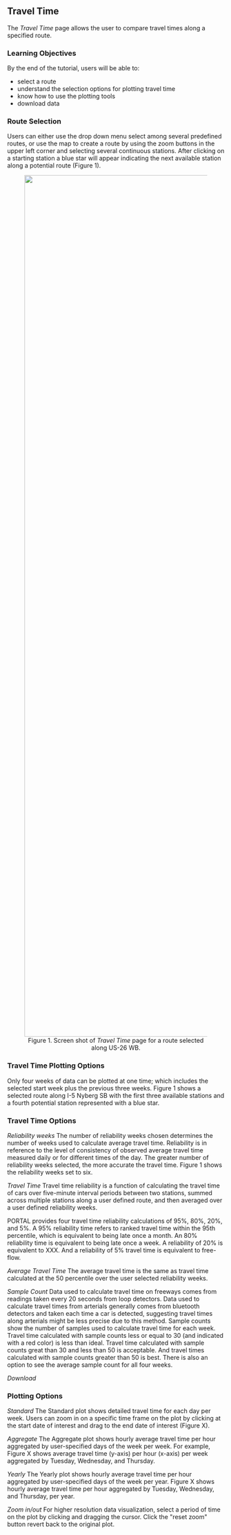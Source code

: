 ## Travel Time
The _Travel Time_ page allows the user to compare travel times along a specified route.

### Learning Objectives
By the end of the tutorial, users will be able to:

* select a route
* understand the selection options for plotting travel time
* know how to use the plotting tools
* download data

### Route Selection

Users can either use the drop down menu select among several predefined routes, or use the map to create a route by using the zoom buttons in the upper left corner and selecting several continuous stations. After clicking on a starting station a blue star will appear indicating the next available station along a potential route (Figure 1).

<figure align = "center">
<img src="https://github.com/adus/portal-documentation/blob/master/images/transit-time-images/travel-time-img1.png" width="2000">
<figcaption>Figure 1. Screen shot of <i>Travel Time</i> page for a route selected along US-26 WB.</figcaption>
</figure>

### Travel Time Plotting Options
Only four weeks of data can be plotted at one time; which includes the selected start week plus the previous three weeks. Figure 1 shows a selected route along I-5 Nyberg SB with the first three available stations and a fourth potential station represented with a blue star.


### Travel Time Options
_Reliability weeks_
The number of reliability weeks chosen determines the number of weeks used to calculate average travel time. Reliability is in reference to the level of consistency of observed average travel time measured daily or for different times of the day. The greater number of reliability weeks selected, the more accurate the travel time. Figure 1 shows the reliability weeks set to six.

_Travel Time_
Travel time reliability is a function of calculating the travel time of cars over five-minute interval periods between two stations, summed across multiple stations along a user defined route, and then averaged over a user defined reliability weeks.

PORTAL provides four travel time reliability calculations of 95%, 80%, 20%, and 5%. A 95% reliability time refers to ranked travel time within the 95th percentile, which is equivalent to being late once a month. An 80% reliability time is equivalent to being late once a week. A reliability of 20% is equivalent to XXX. And a reliability of 5% travel time is equivalent to free-flow.

_Average Travel Time_
The average travel time is the same as travel time calculated at the 50 percentile over the user selected reliability weeks.

_Sample Count_
Data used to calculate travel time on freeways comes from readings taken every 20 seconds from loop detectors. Data used to calculate travel times from arterials generally comes from bluetooth detectors and taken each time a car is detected, suggesting travel times along arterials might be less precise due to this method. Sample counts show the number of samples used to calculate travel time for each week. Travel time calculated with sample counts less or equal to 30 (and indicated with a red color) is less than ideal. Travel time calculated with sample counts great than 30 and less than 50 is acceptable. And travel times calculated with sample counts greater than 50 is best. There is also an option to see the average sample count for all four weeks.

_Download_

### Plotting Options
_Standard_
The Standard plot shows detailed travel time for each day per week. Users can zoom in on a specific time frame on the plot by clicking at the start date of interest and drag to the end date of interest (Figure X).

_Aggregate_
The Aggregate plot shows hourly average travel time per hour aggregated by user-specified days of the week per week. For example, Figure X shows average travel time (y-axis) per hour (x-axis) per week aggregated by Tuesday, Wednesday, and Thursday.

_Yearly_
The Yearly plot shows hourly average travel time per hour aggregated by user-specified days of the week per year. Figure X shows hourly average travel time per hour aggregated by Tuesday, Wednesday, and Thursday, per year.

_Zoom in/out_
For higher resolution data visualization, select a period of time on the plot by clicking and dragging the cursor. Click the "reset zoom" button revert back to the original plot.
